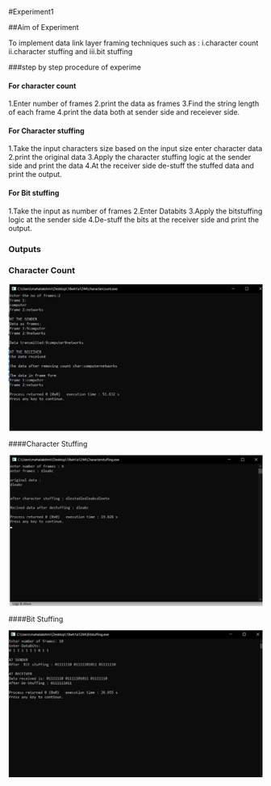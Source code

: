 #Experiment1

##Aim of Experiment

To implement data link layer framing techniques such as :
i.character count
ii.character stuffing and
iii.bit stuffing


###step by step procedure of experime
#### For character count
1.Enter number of frames 2.print the data as frames 3.Find the string length of each frame 4.print the data both at sender side and receiever side.

#### For Character stuffing
1.Take the input characters size based on the input size enter character data 2.print the original data 3.Apply the character stuffing logic at the sender side and print the data 4.At the receiver side de-stuff the stuffed data and print the output.

#### For Bit stuffing
1.Take the input as number of frames 2.Enter Databits 3.Apply the bitstuffing logic at the sender side 4.De-stuff the bits at the receiver side and print the output.

### Outputs

### Character Count

![output](charactercount.png)

####Character Stuffing

![output](characterstuffing.png)

####Bit Stuffing

![output](bitstuffing.png)
